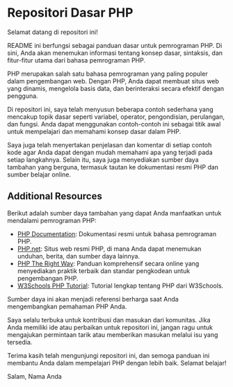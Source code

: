 # Repositori Dasar PHP

Selamat datang di repositori ini!

README ini berfungsi sebagai panduan dasar untuk pemrograman PHP. Di sini, Anda akan menemukan informasi tentang konsep dasar, sintaksis, dan fitur-fitur utama dari bahasa pemrograman PHP.

PHP merupakan salah satu bahasa pemrograman yang paling populer dalam pengembangan web. Dengan PHP, Anda dapat membuat situs web yang dinamis, mengelola basis data, dan berinteraksi secara efektif dengan pengguna.

Di repositori ini, saya telah menyusun beberapa contoh sederhana yang mencakup topik dasar seperti variabel, operator, pengondisian, perulangan, dan fungsi. Anda dapat menggunakan contoh-contoh ini sebagai titik awal untuk mempelajari dan memahami konsep dasar dalam PHP.

Saya juga telah menyertakan penjelasan dan komentar di setiap contoh kode agar Anda dapat dengan mudah memahami apa yang terjadi pada setiap langkahnya. Selain itu, saya juga menyediakan sumber daya tambahan yang berguna, termasuk tautan ke dokumentasi resmi PHP dan sumber belajar online.

## Additional Resources
Berikut adalah sumber daya tambahan yang dapat Anda manfaatkan untuk mendalami pemrograman PHP:

- [PHP Documentation](https://www.php.net/docs.php): Dokumentasi resmi untuk bahasa pemrograman PHP.
- [PHP.net](https://www.php.net/): Situs web resmi PHP, di mana Anda dapat menemukan unduhan, berita, dan sumber daya lainnya.
- [PHP The Right Way](https://phptherightway.com/): Panduan komprehensif secara online yang menyediakan praktik terbaik dan standar pengkodean untuk pengembangan PHP.
- [W3Schools PHP Tutorial](https://www.w3schools.com/php/): Tutorial lengkap tentang PHP dari W3Schools.

Sumber daya ini akan menjadi referensi berharga saat Anda mengembangkan pemahaman PHP Anda.

Saya selalu terbuka untuk kontribusi dan masukan dari komunitas. Jika Anda memiliki ide atau perbaikan untuk repositori ini, jangan ragu untuk mengajukan permintaan tarik atau memberikan masukan melalui isu yang tersedia.

Terima kasih telah mengunjungi repositori ini, dan semoga panduan ini membantu Anda dalam mempelajari PHP dengan lebih baik. Selamat belajar!

Salam,
Nama Anda
